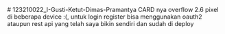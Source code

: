 #   1 2 3 2 1 0 0 2 2 _ I - G u s t i - K e t u t - D i m a s - P r a m a n t y a 
 
CARD nya overflow 2.6 pixel di beberapa device :(, untuk login register bisa menggunakan oauth2 ataupun rest api yang telah saya bikin sendiri dan sudah di deploy 

